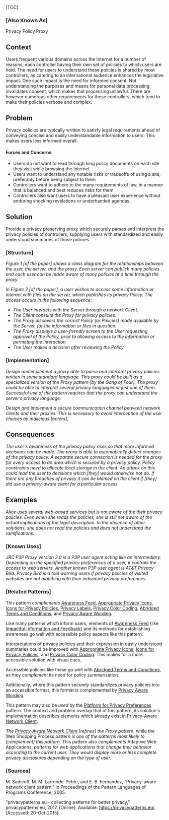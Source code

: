 [TOC]

### [Also Known As]
<!-- All other names the pattern is known by.-->

Privacy Policy Proxy

## Context
<!-- The situations in which the pattern may apply.-->
<!-- Aspects which constrain the solution, but are not modified by it. They affect the impact of different forces.-->

Users frequent various domains across the Internet for a number of reasons, each controller having their own set of policies to which users are held. The need for users to understand these policies is shared by most controllers, as catering to an international audience enhances the legislative impact. One such impact is the need for informed consent. Not understanding the purposes and means for personal data processing invalidates consent, which makes that processing unlawful. There are however numerous other requirements for these controllers, which tend to make their policies verbose and complex.

## Problem
<!-- The problem a pattern addresses, including a list of forces describing why a problem might be difficult to solve.-->

Privacy policies are typically written to satisfy legal requirements ahead of conveying concise and easily understandable information to users. This makes users less informed overall.

#### Forces and Concerns
<!-- Implications in this problem which affect the appropriateness of a solution, and are affected by this pattern.-->
<!-- Forces should be highly visible for easy reference, where less obvious a dedicated section is recommended.-->

- Users do not want to read through long policy documents on each site they visit while browsing the Internet
- Users want to understand any notable risks or tradeoffs of using a site, preferably before being subject to them
- Controllers want to adhere to the many requirements of law, in a manner that is balanced and best reduces risks for them
- Controllers also want users to have a pleasant user experience without enduring shocking revelations or underhanded agendas

## Solution
<!-- A concise description of how the pattern addresses the problem.-->

Provide a privacy preserving proxy which securely parses and interprets the privacy policies of controllers, supplying users with standardized and easily understood summaries of those policies.

### [Structure]
<!--A detailed specification of the structural aspects of the pattern. A class diagram if applicable.-->

_Figure 1 [of the paper] shows a class diagram for the relationships between the user, the server, and the proxy. Each server can publish many policies and each user can be made aware of many policies at a time through the proxy._

_In Figure 2 [of the paper], a user wishes to access some information or interact with files on the server, which publishes its privacy Policy. The access occurs in the following sequence:_
- _The User interacts with the Server through a network Client._
- _The Client consults the Proxy for privacy policies._
- _The Proxy discovers the correct Policy (or Policies) made available by the Server, for the information or files in question._
- _The Proxy displays a user-friendly screen to the User requesting approval of the Policy, prior to allowing access to the information or permitting the interaction._
- _The User makes a decision after reviewing the Policy._

### [Implementation]
<!--Guidelines for implementing the pattern; code fragments; suggested PETS; policy fragments.-->

_Design and implement a proxy able to parse and interpret privacy policies written in some standard language. This proxy could be built as a specialized version of the Proxy pattern [by the Gang of Four]. The proxy could be able to interpret several privacy languages or just one of them. Successful use of the pattern requires that the proxy can understand the server’s privacy language._

_Design and implement a secure communication channel between network clients and their proxies. This is necessary to avoid interception of the user choices by malicious [actors]._

## Consequences
<!--The advantages (benefits) and disadvantages (liabilities) of applying the pattern.-->

_The user's awareness of the privacy policy rises so that more informed decisions can be made. The proxy is able to automatically detect changes of the privacy policy. A separate secure connection is needed for the proxy for every access to an area which is secured by a privacy policy. Policy constraints need to allocate local storage in the client. An attack on this could lead the user to decisions which [they] would otherwise not do. If there are any breaches of privacy it can be blamed on the client if [they] did use a privacy-aware client for a particular access._

<!--### [Constraints]-->
<!-- limitations as a consequence of applying the pattern.-->



## Examples
<!--Motivational example to see how the pattern is applied.-->

_Alice uses several web-based services but is not aware of the their privacy policies. Even when she reads the policies, she is still not aware of the actual implications of the legal description. In the absence of other solutions, she does not read the policies and does not understand the ramifications._

### [Known Uses]
<!-- Pointers to various applications of the pattern.-->

_JRC P3P Proxy Version 2.0 is a P3P user agent acting like an intermediary. Depending on the specified privacy preferences of a user, it controls the access to web servers. Another known P3P user agent is AT&T Privacy Bird. Privacy Bird is a tool warning users if privacy policies of visited websites are not matching with their individual privacy preferences._

<!--## See Also-->
<!-- Any pointers to relevant information, not contained in the subfields below.-->



### [Related Patterns]
<!-- Supporting and conflicting patterns-->

This pattern _complements_ [Awareness Feed](Awareness-Feed), [Appropriate Privacy Icons](Appropriate-Privacy-Icons), [Icons for Privacy Policies](Icons-for-Privacy-Policies), [Privacy Labels](Privacy-Labels), [Privacy Color Coding](Privacy-color-coding), [Abridged Terms and Conditions](Abridged-Terms-and-Conditions), and [Privacy Aware Wording](Privacy-Aware-Wording).

Like many patterns which inform users, elements of [Awareness Feed](Awareness-Feed) (like [Impactful Information and Feedback](Impactful-Information-and-Feedback)) and its methods for establishing awareness go well with accessible policy aspects like this pattern.

Interpretations of privacy policies and their expression in easily understood summaries could be improved with [Appropriate Privacy Icons](Appropriate-Privacy-Icons), [Icons for Privacy Policies](Icons-for-Privacy-Policies), and [Privacy Color Coding](Privacy-color-coding). This makes for a more accessible solution with visual cues.

Accessible policies like these go well with [Abridged Terms and Conditions](Abridged-Terms-and-Conditions), as they _complement_ its need for policy summarization.

Additionally, where this pattern securely standardizes privacy policies into an accessible format, this format is complemented by [Privacy Aware Wording](Privacy-Aware-Wording).

This pattern may also be _used_ by the [Platform for Privacy Preferences](Platform-for-Privacy-Preferences) pattern. The context and problem overlap that of this pattern, its solution's implementation describes elements which already exist in [Privacy-Aware Network Client](Privacy-aware-network-client).

_The [Privacy-Aware Network Client](Privacy-aware-network-client) [_refines_] the Proxy pattern_, while the Web Shopping Process pattern _is one of the patterns most likely to [_complement_] this pattern_. This pattern also _complements_ Adaptive Web Applications, _patterns for web applications that change their behavior according to the current user. They would display more or less complete privacy disclosures depending on the type of user._

### [Sources]
<!-- References to the original source of the pattern.-->

M. Sadicoff, M. M. Larrondo-Petrie, and E. B. Fernandez, “Privacy-aware network client pattern,” in Proceedings of the Pattern Languages of Programs Conference, 2005.

“privacypatterns.eu - collecting patterns for better privacy,” privacypatterns.eu, 2017. [Online]. Available: https://privacypatterns.eu/. [Accessed: 20-Oct-2015].

<!--## General Comments-->
<!-- Separate discussion on the pattern.-->



<!--## Tags-->
<!-- User definable descriptors for additional correlation.-->